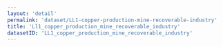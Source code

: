 ```yaml
---
layout: 'detail'
permalink: 'dataset/LL1-copper-production-mine-recoverable-industry'
title: 'Ll1_copper_production_mine_recoverable_industry'
datasetID: 'LL1_copper_production_mine_recoverable_industry'
---
```

